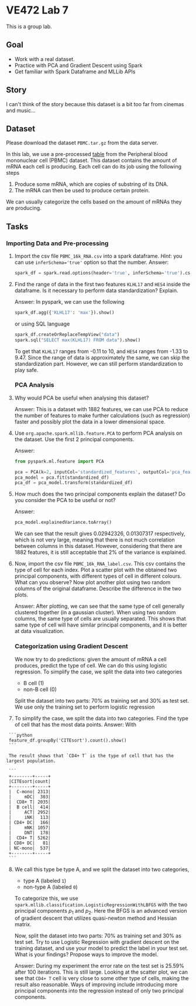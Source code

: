 # VE472 Lab 7

This is a group lab.

## Goal

-   Work with a real dataset.
-   Practice with PCA and Gradient Descent using Spark
-   Get familiar with Spark Dataframe and MLLib APIs

## Story

I can't think of the story because this dataset is a bit too far from cinemas and music...

## Dataset

Please download the dataset `PBMC.tar.gz` from the data server. 

In this lab, we use a pre-processed [table](https://academic.oup.com/bioinformatics/article/36/Supplement_1/i542/5870491#205479414) from the Peripheral blood mononuclear cell (PBMC) dataset. This dataset contains the amount of mRNA each cell is producing. Each cell can do its job using the following steps

1.  Produce some mRNA, which are copies of substring of its DNA.
2.  The mRNA can then be used to produce certain protein.

We can usually categorize the cells based on the amount of mRNAs they are producing.

## Tasks

### Importing Data and Pre-processing

1.   Import the csv file `PBMC_16k_RNA.csv` into a spark dataframe.
     *Hint*: you can use `inferSchema='true'` option so that the number.
     Answer:

     ```python
     spark_df = spark.read.options(header='true', inferSchema='true').csv("datasets/PBMC_16k_RNA.csv")
     ```

2.   Find the range of data in the first two features `KLHL17` and `HES4` inside the dataframe. Is it necessary to perform data standardization? Explain.

     Answer: In pyspark, we can use the following

     ```python
     spark_df.agg({'KLHL17': 'max'}).show()
     ```

     or using SQL language

     ```python
     spark_df.createOrReplaceTempView("data")
     spark.sql("SELECT max(KLHL17) FROM data").show()
     ```

     To get that `KLHL17` ranges from -0.11 to 10, and `HES4` ranges from -1.33 to 9.47. Since the range of data is approximately the same, we can skip the standardization part. However, we can still perform standardization to play safe.

     ### PCA Analysis

3.   Why would PCA be useful  when analysing this dataset?

     Answer: This is a dataset with 1882 features, we can use PCA to reduce the number of features to make further calculations (such as regression) faster and possibly plot the data in a lower dimensional space.

4.   Use `org.apache.spark.mllib.feature.PCA` to perform PCA analysis on the dataset. Use the first 2 principal components.

     Answer:

     ```python
     from pyspark.ml.feature import PCA
     
     pca = PCA(k=2, inputCol='standardized_features', outputCol='pca_features')
     pca_model = pca.fit(standardized_df)
     pca_df = pca_model.transform(standardized_df)
     ```

5.   How much does the two principal components explain the dataset? Do you consider the PCA to be useful or not?

     Answer:

     ```python
     pca_model.explainedVariance.toArray()
     ```

     We can see that the result gives 0.02942326, 0.01307317 respectively, which is not very large, meaning that there is not much correlation between columns in this dataset. However, considering that there are 1882 features, it is still acceptable that 2% of the variance is explained.

6.   Now, import the csv file `PBMC_16k_RNA_label.csv`. This csv contains the type of cell for each index. Plot a scatter plot with the obtained two principal components, with different types of cell in different colours. What can you observe? 
     Now plot another plot using two random columns of the original dataframe. Describe the difference in the two plots.

     Answer: After plotting, we can see that the same type of cell generally clustered together (in a gaussian cluster). When using two random columns, the same type of cells are usually separated. This shows that same type of cell will have similar principal components, and it is better at data visualization.

     ### Categorization using Gradient Descent

     We now try to do predictions: given the amount of mRNA a cell produces, predict the type of cell. We can do this using logistic regression. To simplify the case, we split the data into two categories

     - B cell (1)
     - non-B cell (0)

     Split the dataset into two parts: 70% as training set and 30% as test set. We use only the training set to perform logistic regression

7.    To simplify the case, we split the data into two categories. Find the type of cell that has the most data points.
     Answer: With

     ```python
     feature_df.groupBy('CITEsort').count().show()
     ```

     The result shows that `CD4+ T` is the type of cell that has the largest population.

     ```
     +--------+-----+
     |CITEsort|count|
     +--------+-----+
     |  C-mono| 2313|
     |     mDC|  303|
     |  CD8+ T| 2035|
     |  B cell|  414|
     |     ACT| 2952|
     |     iNK|  113|
     | CD4+ DC|  166|
     |     mNK| 1057|
     |     DNT|  178|
     |  CD4+ T| 5262|
     | CD8+ DC|   81|
     | NC-mono|  537|
     +--------+-----+
     ```

8.   We call this type be type A, and we split the dataset into two categories, 

     -   type A (labeled `1`)
     -   non-type A (labeled `0`)

     To categorize this, we use `spark.mllib.classification.LogisticRegressionWithLBFGS` with the two principal components $p_1$ and $p_2$. Here the BFGS is an advanced version of gradient descent that utilizes quasi-newton method and Hessian matrix. 

     Now, split the dataset into two parts: 70% as training set and 30% as test set. Try to use Logistic Regression with gradient descent on the training dataset, and use your model to predict the label in your test set. What is your findings? Propose ways to improve the model.

     Answer: During my experiment the error rate on the test set is 25.59% after 100 iterations. This is still large. Looking at the scatter plot, we can see that `CD4+ T` cell is very close to some other type of cells, making the result also reasonable. Ways of improving include introducing more principal components into the regression instead of only two principal components.

     

     

